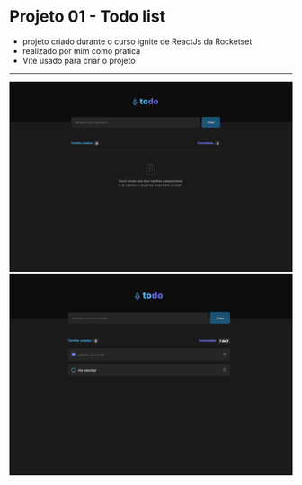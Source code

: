 # Projeto 01 - Todo list
- projeto criado durante o curso ignite de ReactJs da Rocketset
- realizado por mim como pratica
- Vite usado para criar o projeto

---

![Exemplo 1](https://github.com/Cristian695/01-Todo/blob/main/Imagem%20exemplo%201.png)
![Exemplo 2](https://github.com/Cristian695/01-Todo/blob/main/Imagem%20exemplo%202.png)
